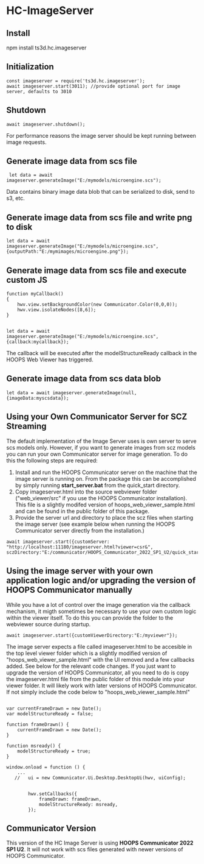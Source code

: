 # HC-ImageServer

## Install

npm install ts3d.hc.imageserver

## Initialization

```
const imageserver = require('ts3d.hc.imageserver');
await imageserver.start(3011); //provide optional port for image server, defaults to 3010
```


## Shutdown

```
await imageserver.shutdown();
```
For performance reasons the image server should be kept running between image requests.
## Generate image data from scs file
```
 let data = await imageserver.generateImage("E:/mymodels/microengine.scs");
```
Data contains binary image data blob that can be serialized to disk, send to s3, etc.



## Generate image data from scs file and write png to disk
```
let data = await imageserver.generateImage("E:/mymodels/microengine.scs",{outputPath:"E:/mymimages/microengine.png"});
```


## Generate image data from scs file and execute custom JS
```
function myCallback()
{
    hwv.view.setBackgroundColor(new Communicator.Color(0,0,0));
    hwv.view.isolateNodes([8,6]);
}


let data = await imageserver.generateImage("E:/mymodels/microengine.scs",{callback:mycallback});
```
The callback will be executed after the modelStructureReady callback in the HOOPS Web Viewer has triggered.



## Generate image data from scs data blob
```
let data = await imageserver.generateImage(null,{imageData:myscsdata});
```


## Using your Own Communicator Server for SCZ Streaming
The default implementation of the Image Server uses is own server to serve scs models only. However, if you want to generate images from scz models you can run your own Communicator server for image generation. To do this the following steps are required:

1.  Install and run the HOOPS Communicator server on the machine that the image server is running on. From the package this can be accomplished by simply running **start_server.bat** from the quick_start directory.
2.  Copy imageserver.html into the source webviewer folder ("web_viewer/src" if you use the HOOPS Communicator installation). This file is a slightly modifed version of hoops_web_viewer_sample.html and can be found in the public folder of this package.
3. Provide the server url and directory to place the scz files when starting the image server (see example below when running the HOOPS Communicator server directly from the installation.)

```
await imageserver.start({customServer: "http://localhost:11180/imageserver.html?viewer=csr&", sczDirectory:"E:/communicator/HOOPS_Communicator_2022_SP1_U2/quick_start/converted_models/user/sc_models"});
```

## Using the image server with your own application logic and/or upgrading the version of HOOPS Communicator manually
While you have a lot of control over the image generation via the callback mechanism, it migth sometimes be necessary to use your own custom logic within the viewer itself. To do this you can provide the folder to the webviewer source during startup.

```
await imageserver.start({customViewerDirectory:"E:/myviewer"});
```

The image server expects a file called imageserver.html to be accesible in the top level viewer folder which is a slightly modified version of "hoops_web_viewer_sample.html" with the UI removed and a few callbacks added. See below for the relevant code changes. If you just want to upgrade the version of HOOPS Communicator, all you need to do is copy the imageserver.html file from the public folder of this module into your viewer folder. It will likely work with later versions of HOOPS Communicator. If not simply include the code below to "hoops_web_viewer_sample.html"

```

var currentFrameDrawn = new Date();
var modelStructureReady = false;

function frameDrawn() {
    currentFrameDrawn = new Date();
}

function msready() {
    modelStructureReady = true;
}

window.onload = function () {
    ...
   //   ui = new Communicator.Ui.Desktop.DesktopUi(hwv, uiConfig);

                  
        hwv.setCallbacks({
            frameDrawn: frameDrawn,
            modelStructureReady: msready,
        });

```



## Communicator Version
This version of the HC Image Server is using **HOOPS Communicator 2022 SP1 U2**. It will not work with scs files generated with newer versions of HOOPS Communicator.

